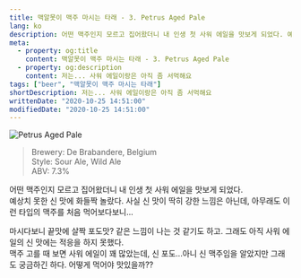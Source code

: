 ```yaml
---
title: 맥알못이 맥주 마시는 타래 - 3. Petrus Aged Pale
lang: ko
description: 어떤 맥주인지 모르고 집어왔더니 내 인생 첫 사워 에일을 맛보게 되었다. 예상치 못한 신 맛에 화들짝 놀랐다. 사실 신 맛이 딱히 강한 느낌은 아닌데, 아무래도 이런 타입의 맥주를 처음 먹어보다보니.
meta:
  - property: og:title
    content: 맥알못이 맥주 마시는 타래 - 3. Petrus Aged Pale
  - property: og:description
    content: 저는... 사워 에일이랑은 아직 좀 서먹해요
tags: ["beer", "맥알못이 맥주 마시는 타래"]
shortDescription: 저는... 사워 에일이랑은 아직 좀 서먹해요
writtenDate: "2020-10-25 14:51:00"
modifiedDate: "2020-10-25 14:51:00"
---
```


![Petrus Aged Pale](/images/petrus-aged-pale.png)

> Brewery: De Brabandere, Belgium  
> Style: Sour Ale, Wild Ale  
> ABV: 7.3%

어떤 맥주인지 모르고 집어왔더니 내 인생 첫 사워 에일을 맛보게 되었다.  
예상치 못한 신 맛에 화들짝 놀랐다. 사실 신 맛이 딱히 강한 느낌은 아닌데, 아무래도 이런 타입의 맥주를 처음 먹어보다보니...

마시다보니 끝맛에 살짝 포도맛? 같은 느낌이 나는 것 같기도 하고. 그래도 아직 사워 에일의 신 맛에는 적응을 하지 못했다.  
맥주 고를 때 보면 사워 에일이 꽤 많았는데, 신 포도...아니 신 맥주임을 알았지만 그래도 궁금하긴 하다. 어떻게 먹어야 맛있을까??
